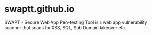 # swaptt.github.io
SWAPT - Secure Web App Pen-testing Tool is a web app vulnerability scanner that scans for XSS, SQL, Sub Domain takeover etc.
